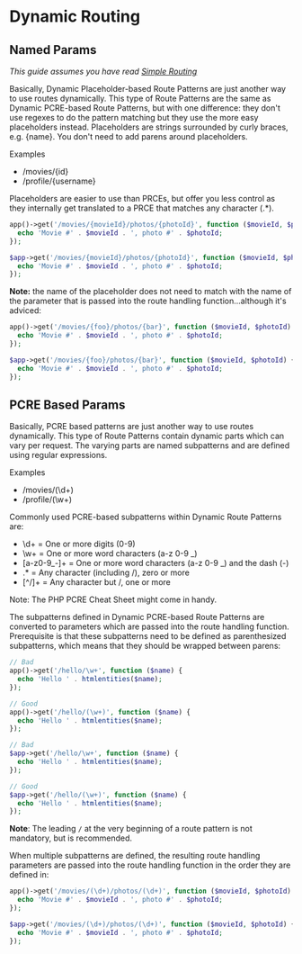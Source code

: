 # Dynamic Routing
<!-- markdownlint-disable no-inline-html -->

<!-- ::: info Video Docs
Learn how leaf handles dynamic routing.

<VideoLesson href="#" title="Dynamic routing in leaf PHP">Watch the routing guide on youtube</VideoLesson>
::: -->

## Named Params

*This guide assumes you have read [Simple Routing](/docs/routing/)*

Basically, Dynamic Placeholder-based Route Patterns are just another way to use routes dynamically. This type of Route Patterns are the same as Dynamic PCRE-based Route Patterns, but with one difference: they don't use regexes to do the pattern matching but they use the more easy placeholders instead. Placeholders are strings surrounded by curly braces, e.g. {name}. You don't need to add parens around placeholders.

Examples

- /movies/{id}
- /profile/{username}

Placeholders are easier to use than PRCEs, but offer you less control as they internally get translated to a PRCE that matches any character (.*).

<div class="functional-mode">

```php
app()->get('/movies/{movieId}/photos/{photoId}', function ($movieId, $photoId) {
  echo 'Movie #' . $movieId . ', photo #' . $photoId;
});
```

</div>
<div class="class-mode">

```php
$app->get('/movies/{movieId}/photos/{photoId}', function ($movieId, $photoId) {
  echo 'Movie #' . $movieId . ', photo #' . $photoId;
});
```

</div>

**Note:** the name of the placeholder does not need to match with the name of the parameter that is passed into the route handling function...although it's adviced:

<div class="functional-mode">

```php
app()->get('/movies/{foo}/photos/{bar}', function ($movieId, $photoId) {
  echo 'Movie #' . $movieId . ', photo #' . $photoId;
});
```

</div>
<div class="class-mode">

```php
$app->get('/movies/{foo}/photos/{bar}', function ($movieId, $photoId) {
  echo 'Movie #' . $movieId . ', photo #' . $photoId;
});
```

</div>

## PCRE Based Params

Basically, PCRE based patterns are just another way to use routes dynamically. This type of Route Patterns contain dynamic parts which can vary per request. The varying parts are named subpatterns and are defined using regular expressions.

Examples

- /movies/(\d+)
- /profile/(\w+)

Commonly used PCRE-based subpatterns within Dynamic Route Patterns are:

- \d+ = One or more digits (0-9)
- \w+ = One or more word characters (a-z 0-9 _)
- [a-z0-9_-]+ = One or more word characters (a-z 0-9 _) and the dash (-)
- .* = Any character (including /), zero or more
- [^/]+ = Any character but /, one or more

Note: The PHP PCRE Cheat Sheet might come in handy.

The subpatterns defined in Dynamic PCRE-based Route Patterns are converted to parameters which are passed into the route handling function. Prerequisite is that these subpatterns need to be defined as parenthesized subpatterns, which means that they should be wrapped between parens:

<div class="functional-mode">

```php
// Bad
app()->get('/hello/\w+', function ($name) {
  echo 'Hello ' . htmlentities($name);
});

// Good
app()->get('/hello/(\w+)', function ($name) {
  echo 'Hello ' . htmlentities($name);
});
```

</div>
<div class="class-mode">

```php
// Bad
$app->get('/hello/\w+', function ($name) {
  echo 'Hello ' . htmlentities($name);
});

// Good
$app->get('/hello/(\w+)', function ($name) {
  echo 'Hello ' . htmlentities($name);
});
```

</div>

**Note**: The leading `/` at the very beginning of a route pattern is not mandatory, but is recommended.

When multiple subpatterns are defined, the resulting route handling parameters are passed into the route handling function in the order they are defined in:

<div class="functional-mode">

```php
app()->get('/movies/(\d+)/photos/(\d+)', function ($movieId, $photoId) {
  echo 'Movie #' . $movieId . ', photo #' . $photoId;
});
```

</div>
<div class="class-mode">

```php
$app->get('/movies/(\d+)/photos/(\d+)', function ($movieId, $photoId) {
  echo 'Movie #' . $movieId . ', photo #' . $photoId;
});
```

</div>
